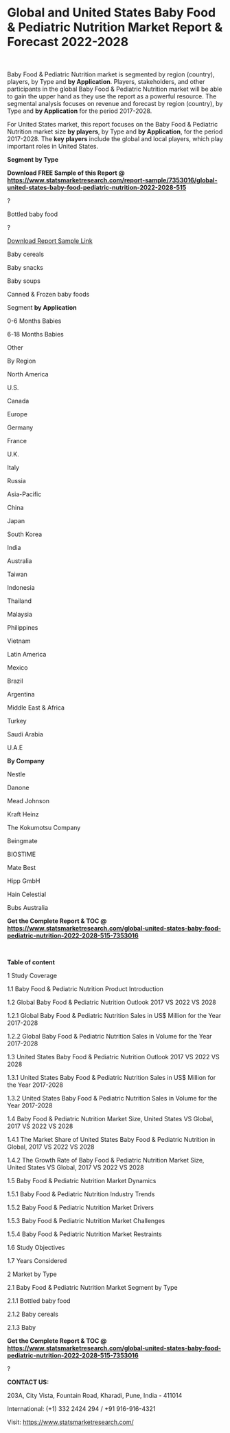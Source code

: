 <h1>Global and United States Baby Food & Pediatric Nutrition Market Report & Forecast 2022-2028</h1><br/><p>Baby Food & Pediatric Nutrition market is segmented by region (country), players, by Type and <strong>by Application</strong>. Players, stakeholders, and other participants in the global Baby Food & Pediatric Nutrition market will be able to gain the upper hand as they use the report as a powerful resource. The segmental analysis focuses on revenue and forecast by region (country), by Type and <strong>by Application</strong> for the period 2017-2028.</p>
 
 
 
 <p>For United States market, this report focuses on the Baby Food & Pediatric Nutrition market size <strong>by players</strong>, by Type and <strong>by Application</strong>, for the period 2017-2028. The <strong>key players</strong> include the global and local players, which play important roles in United States.</p>
 
 
 
 <p><strong>Segment by Type</strong></p>
 
 
 
 <div><b>Download FREE Sample of this Report @ <a href="https://www.statsmarketresearch.com/download-free-sample/7353016/global-united-states-baby-food-pediatric-nutrition-2022-2028-515">https://www.statsmarketresearch.com/report-sample/7353016/global-united-states-baby-food-pediatric-nutrition-2022-2028-515</a></b></div>
 
 
 
 <p>? </p>
 
 
 
 <p>Bottled baby food</p>
 
 
 
 <p>? </p>
 
 
 
 <p><a href="https://www.statsmarketresearch.com/download-free-sample/7353016/global-united-states-baby-food-pediatric-nutrition-2022-2028-515">Download Report Sample Link</a></p>
 
 
 
 <p>Baby cereals</p>
 
 
 
 <p>Baby snacks</p>
 
 
 
 <p>Baby soups</p>
 
 
 
 <p>Canned & Frozen baby foods</p>
 
 
 
 <p>Segment <strong>by Application</strong></p>
 
 
 
 <p>0-6 Months Babies</p>
 
 
 
 <p>6-18 Months Babies</p>
 
 
 
 <p>Other</p>
 
 
 
 <p>By Region</p>
 
 
 
 <p>North America</p>
 
 
 
 <p>U.S.</p>
 
 
 
 <p>Canada</p>
 
 
 
 <p>Europe</p>
 
 
 
 <p>Germany</p>
 
 
 
 <p>France</p>
 
 
 
 <p>U.K.</p>
 
 
 
 <p>Italy</p>
 
 
 
 <p>Russia</p>
 
 
 
 <p>Asia-Pacific</p>
 
 
 
 <p>China</p>
 
 
 
 <p>Japan</p>
 
 
 
 <p>South Korea</p>
 
 
 
 <p>India</p>
 
 
 
 <p>Australia</p>
 
 
 
 <p>Taiwan</p>
 
 
 
 <p>Indonesia</p>
 
 
 
 <p>Thailand</p>
 
 
 
 <p>Malaysia</p>
 
 
 
 <p>Philippines</p>
 
 
 
 <p>Vietnam</p>
 
 
 
 <p>Latin America</p>
 
 
 
 <p>Mexico</p>
 
 
 
 <p>Brazil</p>
 
 
 
 <p>Argentina</p>
 
 
 
 <p>Middle East & Africa</p>
 
 
 
 <p>Turkey</p>
 
 
 
 <p>Saudi Arabia</p>
 
 
 
 <p>U.A.E</p>
 
 
 
 <p><strong>By Company</strong></p>
 
 
 
 <p>Nestle</p>
 
 
 
 <p>Danone</p>
 
 
 
 <p>Mead Johnson</p>
 
 
 
 <p>Kraft Heinz</p>
 
 
 
 <p>The Kokumotsu Company</p>
 
 
 
 <p>Beingmate</p>
 
 
 
 <p>BIOSTIME</p>
 
 
 
 <p>Mate Best</p>
 
 
 
 <p>Hipp GmbH</p>
 
 
 
 <p>Hain Celestial</p>
 
 
 
 <p>Bubs Australia</p>
 
 
 
 <div><b>Get the Complete Report & TOC @ <a href="https://www.statsmarketresearch.com/global-united-states-baby-food-pediatric-nutrition-2022-2028-515-7353016">https://www.statsmarketresearch.com/global-united-states-baby-food-pediatric-nutrition-2022-2028-515-7353016</a></b></div>
 
 
 
 <p><br />
 
 <b>Table of content</b></p>
 
 
 
 <p>1 Study Coverage<br />
 
 1.1 Baby Food & Pediatric Nutrition Product Introduction<br />
 
 1.2 Global Baby Food & Pediatric Nutrition Outlook 2017 VS 2022 VS 2028<br />
 
 1.2.1 Global Baby Food & Pediatric Nutrition Sales in US$ Million for the Year 2017-2028<br />
 
 1.2.2 Global Baby Food & Pediatric Nutrition Sales in Volume for the Year 2017-2028<br />
 
 1.3 United States Baby Food & Pediatric Nutrition Outlook 2017 VS 2022 VS 2028<br />
 
 1.3.1 United States Baby Food & Pediatric Nutrition Sales in US$ Million for the Year 2017-2028<br />
 
 1.3.2 United States Baby Food & Pediatric Nutrition Sales in Volume for the Year 2017-2028<br />
 
 1.4 Baby Food & Pediatric Nutrition Market Size, United States VS Global, 2017 VS 2022 VS 2028<br />
 
 1.4.1 The Market Share of United States Baby Food & Pediatric Nutrition in Global, 2017 VS 2022 VS 2028<br />
 
 1.4.2 The Growth Rate of Baby Food & Pediatric Nutrition Market Size, United States VS Global, 2017 VS 2022 VS 2028<br />
 
 1.5 Baby Food & Pediatric Nutrition Market Dynamics<br />
 
 1.5.1 Baby Food & Pediatric Nutrition Industry Trends<br />
 
 1.5.2 Baby Food & Pediatric Nutrition Market Drivers<br />
 
 1.5.3 Baby Food & Pediatric Nutrition Market Challenges<br />
 
 1.5.4 Baby Food & Pediatric Nutrition Market Restraints<br />
 
 1.6 Study Objectives<br />
 
 1.7 Years Considered<br />
 
 2 Market by Type<br />
 
 2.1 Baby Food & Pediatric Nutrition Market Segment by Type<br />
 
 2.1.1 Bottled baby food<br />
 
 2.1.2 Baby cereals<br />
 
 2.1.3 Baby</p>
 
 
 
 <div><b>Get the Complete Report & TOC @ <a href="https://www.statsmarketresearch.com/global-united-states-baby-food-pediatric-nutrition-2022-2028-515-7353016">https://www.statsmarketresearch.com/global-united-states-baby-food-pediatric-nutrition-2022-2028-515-7353016</a></b></div>
 
 
 
 <p>? </p>
 
 
 
 <p><b>CONTACT US:</b><br />
 
 203A, City Vista, Fountain Road, Kharadi, Pune, India - 411014<br />
 
 International: (+1) 332 2424 294 / +91 916-916-4321<br />
 
 Visit: <a href="https://www.statsmarketresearch.com/">https://www.statsmarketresearch.com/</a></p>